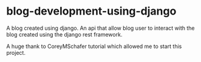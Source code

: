 # blog-development-using-django

A blog created using django. 
An api that allow blog user to interact with the blog created using the django rest framework.

A huge thank to CoreyMSchafer tutorial which allowed me to start this project.
